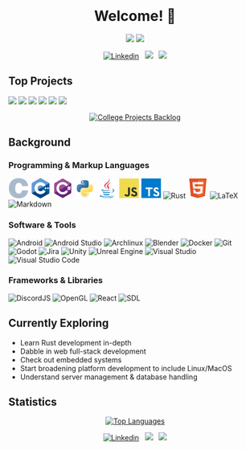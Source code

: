 <header> 
  <link rel="stylesheet" type='text/css' href="https://cdn.jsdelivr.net/gh/devicons/devicon@latest/devicon.min.css" />
</header>

<h1 align="center">Welcome! 👋</h1>

<p align="center">
  <a href="https://git.io/typing-svg"><img src="https://readme-typing-svg.demolab.com?font=Consolas&size=22&duration=1000&pause=100&color=FFFFFF&center=true&vCenter=true&repeat=false&width=435&lines=Aaron+N.+Moreno+Sosa"/></a>
  <a href="https://git.io/typing-svg"><img src="https://readme-typing-svg.demolab.com?font=Consolas&size=22&duration=2500&pause=500&color=8773FF&center=true&vCenter=true&width=435&lines=Game+Developer;Software+Engineer"/></a>
</p>

<!-- Social icons section -->
<p align="center">
  <a href="https://www.linkedin.com/in/aaron-moreno-sosa">
  <img width="40px" alt="Linkedin" title="Linkedin" src="https://cdn.jsdelivr.net/gh/devicons/devicon@latest/icons/linkedin/linkedin-original.svg" /></a>
  &#8287;
  <a href="https://github.com/aarontta-psk" alt="Github" title="Github"> <img width="40px" src="https://skillicons.dev/icons?i=github" /></a>
  &#8287;
  <a href="mailto:aaronnauzetms@gmail.com" alt="Gmail" title="Gmail"><img width="40px" src="https://skillicons.dev/icons?i=gmail" /></a>
</p>

<h2>Top Projects</h2>
<p align="left">
  <a href="https://github.com/CLAP-VideoGames/K_Engine"><img width="278" src="https://denvercoder1-github-readme-stats.vercel.app/api/pin?username=CLAP-VideoGames&repo=K_Engine&theme=react&bg_color=1F222E&title_color=8773FE&hide_border=true&icon_color=FFFFFF&show_icons=true"></a>
  <a href="https://github.com/iquintasALT/DOME"><img width="278" src="https://denvercoder1-github-readme-stats.vercel.app/api/pin/?username=iquintasALT&repo=DOME&theme=react&bg_color=1F222E&title_color=8773FE&hide_border=true&icon_color=FFFFFF&show_icons=true"></a>
  <a href="https://github.com/aarmor01/Veiled"><img width="278" src="https://denvercoder1-github-readme-stats.vercel.app/api/pin?username=aarmor01&repo=Veiled&theme=react&bg_color=1F222E&title_color=8773FE&hide_border=true&icon_color=FFFFFF&show_icons=true"></a>
  <a href="https://github.com/aarmor01/Game_Telemetry"><img width="278" src="https://denvercoder1-github-readme-stats.vercel.app/api/pin?username=aarmor01&repo=Game_Telemetry&theme=react&bg_color=1F222E&title_color=8773FE&hide_border=true&icon_color=FFFFFF&show_icons=true"></a>
  <a href="https://github.com/aarmor01/IAV"><img width="278" src="https://denvercoder1-github-readme-stats.vercel.app/api/pin?username=aarmor01&repo=IAV&theme=react&bg_color=1F222E&title_color=8773FF&hide_border=true&icon_color=FFFFFF&show_icons=true"></a>
  <a href="https://github.com/aarmor01/Tank_Game"><img width="278" src="https://denvercoder1-github-readme-stats.vercel.app/api/pin/?username=aarmor01&repo=Tank_Game&theme=react&bg_color=1F222E&title_color=8773FE&hide_border=true&icon_color=FFFFFF&show_icons=true"></a>
</p>

<p align="center">
  <a href="https://github.com/aarmor01?tab=repositories&sort=stargazers"><img alt="College Projects Backlog" title="College Projects Backlog" src="https://custom-icon-badges.demolab.com/badge/College%20Projects%20Backlog-1F222E?style=for-the-badge&logoColor=white&logo=repo"/></a>
</p>

  
<h2>Background</h2>

<h3>Programming & Markup Languages</h3>
<p>
   <img img src="https://raw.githubusercontent.com/devicons/devicon/master/icons/c/c-original.svg" alt="C" width="40" height="40">
   <img src="https://raw.githubusercontent.com/devicons/devicon/master/icons/cplusplus/cplusplus-original.svg" alt="C++" width="40" height="40">
   <img src="https://raw.githubusercontent.com/devicons/devicon/master/icons/csharp/csharp-original.svg" alt="C#" width="40" height="40">
   <img src="https://raw.githubusercontent.com/devicons/devicon/master/icons/python/python-original.svg" alt="Python" width="40" height="40">
   <img src="https://raw.githubusercontent.com/devicons/devicon/master/icons/java/java-original.svg" alt="Java" width="40" height="40">
   <img src="https://raw.githubusercontent.com/devicons/devicon/master/icons/javascript/javascript-original.svg" alt="JavaScript" width="40" height="40">
   <img src="https://raw.githubusercontent.com/devicons/devicon/master/icons/typescript/typescript-original.svg" alt="TypeScript" width="40" height="40">
   <img src="https://skillicons.dev/icons?i=rust" alt="Rust" width="40" height="40"/>
   <img src="https://raw.githubusercontent.com/devicons/devicon/master/icons/html5/html5-original.svg" alt="HTML" width="40" height="40">
   <img src="https://skillicons.dev/icons?i=latex" alt="LaTeX" width="40" height="40">
   <img src="https://skillicons.dev/icons?i=md" alt="Markdown" width="40" height="40">
 </p>

<h3>Software & Tools</h3>
<p>
  <img src="https://cdn.jsdelivr.net/gh/devicons/devicon@latest/icons/android/android-plain.svg" alt="Android" width="40" height="40">
  <img src="https://cdn.jsdelivr.net/gh/devicons/devicon@latest/icons/androidstudio/androidstudio-original.svg" alt="Android Studio" width="40" height="40">
  <img src="https://cdn.jsdelivr.net/gh/devicons/devicon@latest/icons/archlinux/archlinux-original.svg" alt="Archlinux" width="40" height="40">
  <img src="https://cdn.jsdelivr.net/gh/devicons/devicon@latest/icons/blender/blender-original.svg" alt="Blender" width="40" height="40">
  <img src="https://cdn.jsdelivr.net/gh/devicons/devicon@latest/icons/docker/docker-plain.svg" alt="Docker" width="40" height="40">
  <img src="https://cdn.jsdelivr.net/gh/devicons/devicon@latest/icons/git/git-original.svg" alt="Git" width="40" height="40">
  <img src="https://cdn.jsdelivr.net/gh/devicons/devicon@latest/icons/godot/godot-original.svg" alt="Godot" width="40" height="40">
  <img src="https://cdn.jsdelivr.net/gh/devicons/devicon@latest/icons/jira/jira-original.svg" alt="Jira" width="40" height="40">
  <img src="https://cdn.jsdelivr.net/gh/devicons/devicon@latest/icons/unity/unity-original.svg" alt="Unity" width="40" height="40">
  <img src="https://skillicons.dev/icons?i=unreal" alt="Unreal Engine" width="40" height="40">
  <img src="https://cdn.jsdelivr.net/gh/devicons/devicon@latest/icons/visualstudio/visualstudio-original.svg" alt="Visual Studio" width="40" height="40">
  <img src="https://cdn.jsdelivr.net/gh/devicons/devicon@latest/icons/vscode/vscode-original.svg" alt="Visual Studio Code" width="40" height="40">
</p>

<h3>Frameworks & Libraries</h3>
<p>
  <img src="https://cdn.jsdelivr.net/gh/devicons/devicon@latest/icons/discordjs/discordjs-plain.svg" alt="DiscordJS" width="40" height="40">
  <img src="https://cdn.jsdelivr.net/gh/devicons/devicon@latest/icons/opengl/opengl-plain.svg" alt="OpenGL" width="40" height="40">
  <img src="https://cdn.jsdelivr.net/gh/devicons/devicon@latest/icons/react/react-original.svg" alt="React" width="40" height="40">
  <img src="https://cdn.jsdelivr.net/gh/devicons/devicon@latest/icons/sdl/sdl-plain.svg" alt="SDL" width="40" height="40">
</p>

<h2>Currently Exploring</h2>

- Learn Rust development in-depth
- Dabble in web full-stack development
- Check out embedded systems
- Start broadening platform development to include Linux/MacOS
- Understand server management & database handling

<h2>Statistics</h2>
<p align="center">
  <a href="https://github.com/anuraghazra/github-readme-stats"><img alt="Top Languages" src="https://denvercoder1-github-readme-stats.vercel.app/api/top-langs/?username=aarmor01&?username=aarontta-psk&langs_count=8&layout=compact&theme=react&bg_color=1F222E&title_color=8773FF&hide_border=true&icon_color=FFFFFF&show_icons=true&hide=Jupyter%20Notebook,Roff,ShaderLab" width="300px"/></a>
</p>
  
<!-- Social icons section -->
<p align="center">
  <a href="https://www.linkedin.com/in/aaron-moreno-sosa"><img width="40px" alt="Linkedin" title="Linkedin" src="https://cdn.jsdelivr.net/gh/devicons/devicon@latest/icons/linkedin/linkedin-original.svg" /></a>
  &#8287;
  <a href="https://github.com/aarontta-psk" alt="Github" title="Github"><img width="40px" src="https://skillicons.dev/icons?i=github" /></a>
  &#8287;
  <a href="mailto:aaronnauzetms@gmail.com" alt="Gmail" title="Gmail"><img width="40px" src="https://skillicons.dev/icons?i=gmail" /></a>
</p>